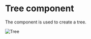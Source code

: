 Tree component
===============

The component is used to create a tree.

![Tree](https://github.com/shabuninil/combine/examples/tree/preview.png) 